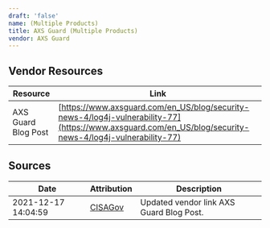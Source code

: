 ```yaml
---
draft: 'false'
name: (Multiple Products)
title: AXS Guard (Multiple Products)
vendor: AXS Guard
---
```


## Vendor Resources
| Resource | Link |
| --- | --- |
| AXS Guard Blog Post | [https://www.axsguard.com/en_US/blog/security-news-4/log4j-vulnerability-77](https://www.axsguard.com/en_US/blog/security-news-4/log4j-vulnerability-77) |



## Sources
| Date | Attribution | Description |
| --- | --- | --- |
| 2021-12-17 14:04:59 | [CISAGov](https://raw.githubusercontent.com/cisagov/log4j-affected-db/develop/README.md) | Updated vendor link AXS Guard Blog Post.  |
